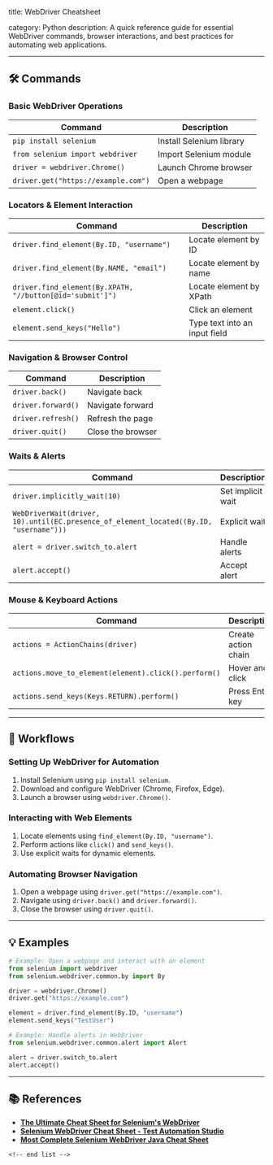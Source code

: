 title: WebDriver Cheatsheet

category: Python
description: A quick reference guide for essential WebDriver commands, browser interactions, and best practices for automating web applications.

---

## 🛠️ Commands

### **Basic WebDriver Operations**

| Command                               | Description              |
| ------------------------------------- | ------------------------ |
| `pip install selenium`              | Install Selenium library |
| `from selenium import webdriver`    | Import Selenium module   |
| `driver = webdriver.Chrome()`       | Launch Chrome browser    |
| `driver.get("https://example.com")` | Open a webpage           |

### **Locators & Element Interaction**

| Command                                                     | Description                   |
| ----------------------------------------------------------- | ----------------------------- |
| `driver.find_element(By.ID, "username")`                  | Locate element by ID          |
| `driver.find_element(By.NAME, "email")`                   | Locate element by name        |
| `driver.find_element(By.XPATH, "//button[@id='submit']")` | Locate element by XPath       |
| `element.click()`                                         | Click an element              |
| `element.send_keys("Hello")`                              | Type text into an input field |

### **Navigation & Browser Control**

| Command              | Description       |
| -------------------- | ----------------- |
| `driver.back()`    | Navigate back     |
| `driver.forward()` | Navigate forward  |
| `driver.refresh()` | Refresh the page  |
| `driver.quit()`    | Close the browser |

### **Waits & Alerts**

| Command                                                                                  | Description       |
| ---------------------------------------------------------------------------------------- | ----------------- |
| `driver.implicitly_wait(10)`                                                           | Set implicit wait |
| `WebDriverWait(driver, 10).until(EC.presence_of_element_located((By.ID, "username")))` | Explicit wait     |
| `alert = driver.switch_to.alert`                                                       | Handle alerts     |
| `alert.accept()`                                                                       | Accept alert      |

### **Mouse & Keyboard Actions**

| Command                                                | Description         |
| ------------------------------------------------------ | ------------------- |
| `actions = ActionChains(driver)`                     | Create action chain |
| `actions.move_to_element(element).click().perform()` | Hover and click     |
| `actions.send_keys(Keys.RETURN).perform()`           | Press Enter key     |

---

## 🔄 Workflows

### **Setting Up WebDriver for Automation**

1. Install Selenium using `pip install selenium`.
2. Download and configure WebDriver (Chrome, Firefox, Edge).
3. Launch a browser using `webdriver.Chrome()`.

### **Interacting with Web Elements**

1. Locate elements using `find_element(By.ID, "username")`.
2. Perform actions like `click()` and `send_keys()`.
3. Use explicit waits for dynamic elements.

### **Automating Browser Navigation**

1. Open a webpage using `driver.get("https://example.com")`.
2. Navigate using `driver.back()` and `driver.forward()`.
3. Close the browser using `driver.quit()`.

---

## 💡 Examples

```python
# Example: Open a webpage and interact with an element
from selenium import webdriver
from selenium.webdriver.common.by import By

driver = webdriver.Chrome()
driver.get("https://example.com")

element = driver.find_element(By.ID, "username")
element.send_keys("TestUser")
```

```python
# Example: Handle alerts in WebDriver
from selenium.webdriver.common.alert import Alert

alert = driver.switch_to.alert
alert.accept()
```

---

## 📚 References

- **[The Ultimate Cheat Sheet for Selenium&#39;s WebDriver](https://cpsat.agiletestingalliance.org/2023/10/13/the-ultimate-cheat-sheet-for-seleniums-webdriver/)**
- **[Selenium WebDriver Cheat Sheet - Test Automation Studio](https://www.testautomationstudio.com/cheat-sheet/selenium/selenium-webdriver-cheat-sheet/)**
- **[Most Complete Selenium WebDriver Java Cheat Sheet](https://www.automatetheplanet.com/selenium-webdriver-java-cheat-sheet/)**

```
<!-- end list -->
```
